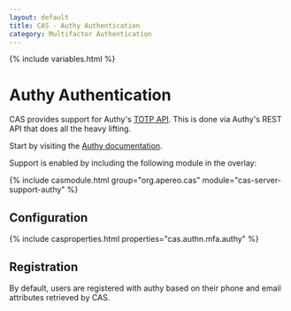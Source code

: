 ```yaml
---
layout: default
title: CAS - Authy Authentication
category: Multifactor Authentication
---
```


{% include variables.html %}

# Authy Authentication

CAS provides support for Authy's [TOTP API](http://docs.authy.com/totp.html). This is done
via Authy's REST API that does all the heavy lifting.

Start by visiting the [Authy documentation](https://www.authy.com/developers/).

Support is enabled by including the following module in the overlay:

{% include casmodule.html group="org.apereo.cas" module="cas-server-support-authy" %}

## Configuration

{% include casproperties.html properties="cas.authn.mfa.authy" %}

## Registration

By default, users are registered with authy based on their phone and email attributes retrieved by CAS.
